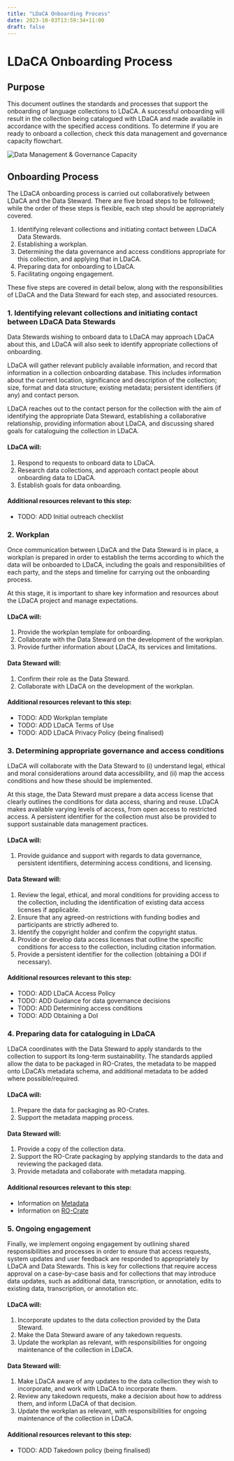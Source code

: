 ```yaml
---
title: "LDaCA Onboarding Process"
date: 2023-10-03T13:59:34+11:00
draft: false
---
```


# LDaCA Onboarding Process

## Purpose

This document outlines the standards and processes that support the onboarding of language collections to LDaCA. A successful onboarding will result in the collection being catalogued with LDaCA and made available in accordance with the specified access conditions. To determine if you are ready to onboard a collection, check this data management and governance capacity flowchart.

![Data Management & Governance Capacity](/content/using-ldaca/ldaca-onboarding-process/DataManagement&GovernanceCapacity.jpg)

## Onboarding Process

The LDaCA onboarding process is carried out collaboratively between LDaCA and the Data Steward. There are five broad steps to be followed; while the order of these steps is flexible, each step should be appropriately covered.

1. Identifying relevant collections and initiating contact between LDaCA Data Stewards.
2. Establishing a workplan.
3. Determining the data governance and access conditions appropriate for this collection, and applying that in LDaCA.
4. Preparing data for onboarding to LDaCA.
5. Facilitating ongoing engagement.

These five steps are covered in detail below, along with the responsibilities of LDaCA and the Data Steward for each step, and associated resources.

### 1. Identifying relevant collections and initiating contact between LDaCA Data Stewards

Data Stewards wishing to onboard data to LDaCA may approach LDaCA about this, and LDaCA will also seek to identify appropriate collections of onboarding.

LDaCA will gather relevant publicly available information, and record that information in a collection onboarding database. This includes information about the current location, significance and description of the collection; size, format and data structure; existing metadata; persistent identifiers (if any) and contact person.

LDaCA reaches out to the contact person for the collection with the aim of identifying the appropriate Data Steward, establishing a collaborative relationship, providing information about LDaCA, and discussing shared goals for cataloguing the collection in LDaCA.

#### LDaCA will:
1. Respond to requests to onboard data to LDaCA.
2. Research data collections, and approach contact people about onboarding data to LDaCA.
3. Establish goals for data onboarding.

#### Additional resources relevant to this step:
- TODO: ADD Initial outreach checklist

### 2. Workplan

Once communication between LDaCA and the Data Steward is in place, a workplan is prepared in order to establish the terms according to which the data will be onboarded to LDaCA, including the goals and responsibilities of each party, and the steps and timeline for carrying out the onboarding process.

At this stage, it is important to share key information and resources about the LDaCA project and manage expectations.

#### LDaCA will:
1. Provide the workplan template for onboarding.
2. Collaborate with the Data Steward on the development of the workplan.
3. Provide further information about LDaCA, its services and limitations.

#### Data Steward will:
1. Confirm their role as the Data Steward.
2. Collaborate with LDaCA on the development of the workplan.

#### Additional resources relevant to this step:
- TODO: ADD Workplan template
- TODO: ADD LDaCA Terms of Use
- TODO: ADD LDaCA Privacy Policy (being finalised)

### 3. Determining appropriate governance and access conditions

LDaCA will collaborate with the Data Steward to (i) understand legal, ethical and moral considerations around data accessibility, and (ii) map the access conditions and how these should be implemented.

At this stage, the Data Steward must prepare a data access license that clearly outlines the conditions for data access, sharing and reuse. LDaCA makes available varying levels of access, from open access to restricted access.
A persistent identifier for the collection must also be provided to support sustainable data management practices.

#### LDaCA will:
1. Provide guidance and support with regards to data governance, persistent identifiers, determining access conditions, and licensing.

#### Data Steward will:
1. Review the legal, ethical, and moral conditions for providing access to the collection, including the identification of existing data access licenses if applicable.
2. Ensure that any agreed-on restrictions with funding bodies and participants are strictly adhered to.
3. Identify the copyright holder and confirm the copyright status.
4. Provide or develop data access licenses that outline the specific conditions for access to the collection, including citation information.
5. Provide a persistent identifier for the collection (obtaining a DOI if necessary).

#### Additional resources relevant to this step:
- TODO: ADD LDaCA Access Policy
- TODO: ADD Guidance for data governance decisions
- TODO: ADD Determining access conditions
- TODO: ADD Obtaining a DoI

### 4. Preparing data for cataloguing in LDaCA

LDaCA coordinates with the Data Steward to apply standards to the collection to support its long-term sustainability. The standards applied allow the data to be packaged in RO-Crates, the metadata to be mapped onto LDaCA’s metadata schema, and additional metadata to be added where possible/required.

#### LDaCA will:
1. Prepare the data for packaging as RO-Crates.
2. Support the metadata mapping process.

#### Data Steward will:
1. Provide a copy of the collection data.
2. Support the RO-Crate packaging by applying standards to the data and reviewing the packaged data.
3. Provide metadata and collaborate with metadata mapping.

#### Additional resources relevant to this step:
- Information on [Metadata](https://www.ldaca.edu.au/background/metadata/)
- Information on [RO-Crate](https://www.ldaca.edu.au/background/technologies/)

### 5. Ongoing engagement

Finally, we implement ongoing engagement by outlining shared responsibilities and processes in order to ensure that access requests, system updates and user feedback are responded to appropriately by LDaCA and Data Stewards. This is key for collections that require access approval on a case-by-case basis and for collections that may introduce data updates, such as additional data, transcription, or annotation, edits to existing data, transcription, or annotation etc.

#### LDaCA will:
1. Incorporate updates to the data collection provided by the Data Steward.
2. Make the Data Steward aware of any takedown requests.
3. Update the workplan as relevant, with responsibilities for ongoing maintenance of the collection in LDaCA.

#### Data Steward will:
1. Make LDaCA aware of any updates to the data collection they wish to incorporate, and work with LDaCA to incorporate them.
2. Review any takedown requests, make a decision about how to address them, and inform LDaCA of that decision.
3. Update the workplan as relevant, with responsibilities for ongoing maintenance of the collection in LDaCA.

#### Additional resources relevant to this step:
- TODO: ADD Takedown policy (being finalised)